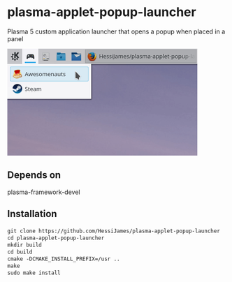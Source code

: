 # plasma-applet-popup-launcher
Plasma 5 custom application launcher that opens a popup when placed in a panel

![Screen shot of plasma-applet-popup-launcher](popup-launcher.png)

## Depends on
plasma-framework-devel

## Installation
```
git clone https://github.com/HessiJames/plasma-applet-popup-launcher
cd plasma-applet-popup-launcher
mkdir build
cd build
cmake -DCMAKE_INSTALL_PREFIX=/usr ..
make
sudo make install
```
